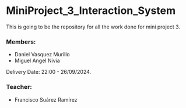 # MiniProject_3_Interaction_System
This is going to be the repository for all the work done for mini project 3.

### Members:
* Daniel Vasquez Murillo
* Miguel Angel Nivia

Delivery Date: 22:00 - 26/09/2024.

### Teacher:
* Francisco Suárez Ramírez
